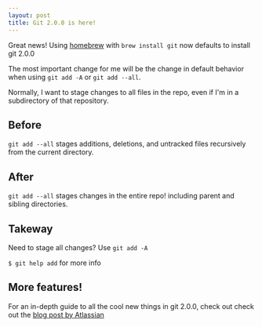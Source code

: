 ```yaml
---
layout: post
title: Git 2.0.0 is here!
---
```


Great news! Using [homebrew](http://brew.sh/) with `brew install git` now defaults to install git 2.0.0

The most important change for me will be the change in default behavior when
using `git add -A` or `git add --all`.

Normally, I want to stage changes to all files in the repo,
even if I'm in a subdirectory of that repository.

## Before

`git add --all` stages additions, deletions, and untracked files recursively 
from the current directory.

## After

`git add --all` stages changes in the entire repo! including parent and sibling directories.

## Takeway

Need to stage all changes? Use `git add -A`

`$ git help add` for more info

## More features!

For an in-depth guide to all the cool new things in git 2.0.0, check out
check out the [blog post by Atlassian](http://blogs.atlassian.com/2014/06/happened-git-2-0-full-goodies/)
